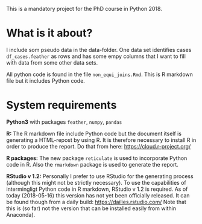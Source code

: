 This is a mandatory project for the PhD course in Python 2018.

# What is it about?

I include som pseudo data in the data-folder.
One data set identifies cases `df_cases.feather` as rows and has some empy columns that I want to fill with data from some other data sets.

All python code is found in the file `non_equi_joins.Rmd`. This is R markdown file but it includes Python code. 


# System requirements

**Python3** with packages `feather`, `numpy`, `pandas`

**R:** The R markdown file include Python code but the document itself is generating a HTML-repost by using R.
It is therefore necessary to install R in order to produce the report.
Do that from here: https://cloud.r-project.org/

**R packages:** The new package `reticulate` is used to incorporate Python code in R. 
Also the `rmarkdown` package is used to generate the report.


**RStudio v 1.2:** Personally I prefer to use RStudio for the generating process (although this might not be strictly necessary).
To use the capabilities of intermingligt Python code in R markdown, RStudio v 1.2 is required.
As of today (2018-05-16) this version has not yet been officially released.
It can be found though from a daily build: https://dailies.rstudio.com/
Note that this is (so far) not the version that can be installed easily from within Anaconda).
